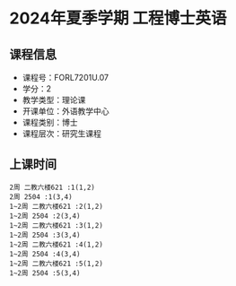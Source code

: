 # 2024年夏季学期 工程博士英语 






## 课程信息

- 课程号：FORL7201U.07
- 学分：2
- 教学类型：理论课
- 开课单位：外语教学中心
- 课程类别：博士
- 课程层次：研究生课程

## 上课时间

```
2周 二教六楼621 :1(1,2)
2周 2504 :1(3,4)
1~2周 二教六楼621 :2(1,2)
1~2周 2504 :2(3,4)
1~2周 二教六楼621 :3(1,2)
1~2周 2504 :3(3,4)
1~2周 二教六楼621 :4(1,2)
1~2周 2504 :4(3,4)
1~2周 二教六楼621 :5(1,2)
1~2周 2504 :5(3,4)
```

